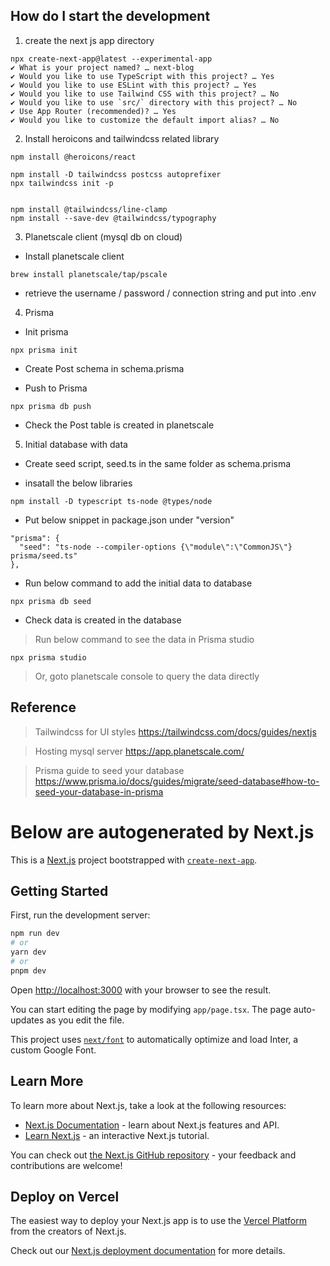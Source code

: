 

## How do I start the development

1. create the next js app directory

```
npx create-next-app@latest --experimental-app
✔ What is your project named? … next-blog
✔ Would you like to use TypeScript with this project? … Yes
✔ Would you like to use ESLint with this project? … Yes
✔ Would you like to use Tailwind CSS with this project? … No
✔ Would you like to use `src/` directory with this project? … No 
✔ Use App Router (recommended)? … Yes
✔ Would you like to customize the default import alias? … No
```

2. Install heroicons and tailwindcss related library

```
npm install @heroicons/react

npm install -D tailwindcss postcss autoprefixer
npx tailwindcss init -p


npm install @tailwindcss/line-clamp
npm install --save-dev @tailwindcss/typography
```

3. Planetscale client (mysql db on cloud)

* Install planetscale client
```
brew install planetscale/tap/pscale
```

* retrieve the username / password / connection string and put into .env

4. Prisma

* Init prisma
```
npx prisma init
```

* Create Post schema in schema.prisma 

* Push to Prisma
```
npx prisma db push
```

* Check the Post table is created in planetscale

5. Initial database with data

* Create seed script, seed.ts in the same folder as schema.prisma

* insatall the below libraries
```
npm install -D typescript ts-node @types/node
```

* Put below snippet in package.json under "version"

```
"prisma": {
  "seed": "ts-node --compiler-options {\"module\":\"CommonJS\"} prisma/seed.ts"
},
```

* Run below command to add the initial data to database
```
npx prisma db seed
```

* Check data is created in the database

> Run below command to see the data in Prisma studio
```
npx prisma studio
```

> Or, goto planetscale console to query the data directly

## Reference
> Tailwindcss for UI styles
https://tailwindcss.com/docs/guides/nextjs

> Hosting mysql server
https://app.planetscale.com/

> Prisma guide to seed your database
https://www.prisma.io/docs/guides/migrate/seed-database#how-to-seed-your-database-in-prisma



# Below are autogenerated by Next.js

This is a [Next.js](https://nextjs.org/) project bootstrapped with [`create-next-app`](https://github.com/vercel/next.js/tree/canary/packages/create-next-app).

## Getting Started

First, run the development server:

```bash
npm run dev
# or
yarn dev
# or
pnpm dev
```

Open [http://localhost:3000](http://localhost:3000) with your browser to see the result.

You can start editing the page by modifying `app/page.tsx`. The page auto-updates as you edit the file.

This project uses [`next/font`](https://nextjs.org/docs/basic-features/font-optimization) to automatically optimize and load Inter, a custom Google Font.

## Learn More

To learn more about Next.js, take a look at the following resources:

- [Next.js Documentation](https://nextjs.org/docs) - learn about Next.js features and API.
- [Learn Next.js](https://nextjs.org/learn) - an interactive Next.js tutorial.

You can check out [the Next.js GitHub repository](https://github.com/vercel/next.js/) - your feedback and contributions are welcome!

## Deploy on Vercel

The easiest way to deploy your Next.js app is to use the [Vercel Platform](https://vercel.com/new?utm_medium=default-template&filter=next.js&utm_source=create-next-app&utm_campaign=create-next-app-readme) from the creators of Next.js.

Check out our [Next.js deployment documentation](https://nextjs.org/docs/deployment) for more details.
